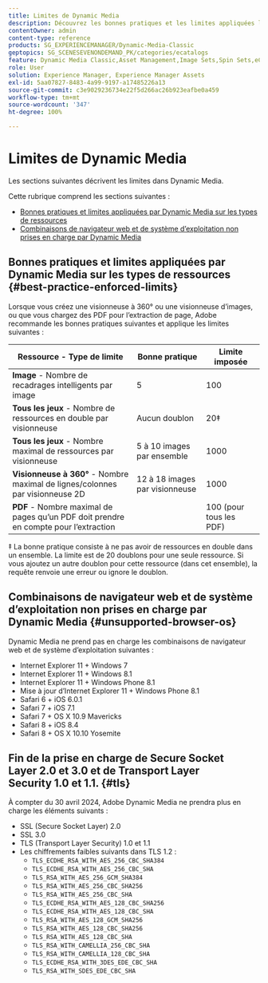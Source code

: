 ```yaml
---
title: Limites de Dynamic Media
description: Découvrez les bonnes pratiques et les limites appliquées lorsque vous créez une visionneuse d’images ou à 360° ou chargez un PDF. Découvrez également les combinaisons de navigateur web et de système d’exploitation non prises en charge par Dynamic Media.
contentOwner: admin
content-type: reference
products: SG_EXPERIENCEMANAGER/Dynamic-Media-Classic
geptopics: SG_SCENESEVENONDEMAND_PK/categories/ecatalogs
feature: Dynamic Media Classic,Asset Management,Image Sets,Spin Sets,eCatalog
role: User
solution: Experience Manager, Experience Manager Assets
exl-id: 5aa07827-8483-4a99-9197-a17485226a13
source-git-commit: c3e9029236734e22f5d266ac26b923eafbe0a459
workflow-type: tm+mt
source-wordcount: '347'
ht-degree: 100%

---
```


# Limites de Dynamic Media

Les sections suivantes décrivent les limites dans Dynamic Media.

Cette rubrique comprend les sections suivantes :

* [Bonnes pratiques et limites appliquées par Dynamic Media sur les types de ressources](#best-practice-enforced-limits)
* [Combinaisons de navigateur web et de système d’exploitation non prises en charge par Dynamic Media](#unsupported-browser-os)

## Bonnes pratiques et limites appliquées par Dynamic Media sur les types de ressources {#best-practice-enforced-limits}

Lorsque vous créez une visionneuse à 360° ou une visionneuse d’images, ou que vous chargez des PDF pour l’extraction de page, Adobe recommande les bonnes pratiques suivantes et applique les limites suivantes :

| Ressource - Type de limite | Bonne pratique | Limite imposée |
| --- | --- | --- |
| **Image** - Nombre de recadrages intelligents par image | 5 | 100 |
| **Tous les jeux** - Nombre de ressources en double par visionneuse | Aucun doublon | 20‡ |
| **Tous les jeux** - Nombre maximal de ressources par visionneuse | 5 à 10 images par ensemble | 1000 |
| **Visionneuse à 360°** - Nombre maximal de lignes/colonnes par visionneuse 2D | 12 à 18 images par visionneuse | 1000 |
| **PDF** - Nombre maximal de pages qu’un PDF doit prendre en compte pour l’extraction |  | 100 (pour tous les PDF) |

‡ La bonne pratique consiste à ne pas avoir de ressources en double dans un ensemble. La limite est de 20 doublons pour une seule ressource. Si vous ajoutez un autre doublon pour cette ressource (dans cet ensemble), la requête renvoie une erreur ou ignore le doublon.
<!-- See also [Dynamic Media limitations](/help/assets/limitations.md). -->

## Combinaisons de navigateur web et de système d’exploitation non prises en charge par Dynamic Media {#unsupported-browser-os}

Dynamic Media ne prend pas en charge les combinaisons de navigateur web et de système d’exploitation suivantes :

* Internet Explorer 11 + Windows 7
* Internet Explorer 11 + Windows 8.1
* Internet Explorer 11 + Windows Phone 8.1
* Mise à jour d’Internet Explorer 11 + Windows Phone 8.1
* Safari 6 + iOS 6.0.1
* Safari 7 + iOS 7.1
* Safari 7 + OS X 10.9 Mavericks
* Safari 8 + iOS 8.4
* Safari 8 + OS X 10.10 Yosemite

## Fin de la prise en charge de Secure Socket Layer 2.0 et 3.0 et de Transport Layer Security 1.0 et 1.1. {#tls}

<!-- CQDOC-19433 (original ticket)
and CQDOC-19792 (removed as per this ticket December 5, 2022) -->

À compter du 30 avril 2024, Adobe Dynamic Media ne prendra plus en charge les éléments suivants :

* SSL (Secure Socket Layer) 2.0
* SSL 3.0
* TLS (Transport Layer Security) 1.0 et 1.1
* Les chiffrements faibles suivants dans TLS 1.2 :
   * `TLS_ECDHE_RSA_WITH_AES_256_CBC_SHA384`
   * `TLS_ECDHE_RSA_WITH_AES_256_CBC_SHA`
   * `TLS_RSA_WITH_AES_256_GCM_SHA384`
   * `TLS_RSA_WITH_AES_256_CBC_SHA256`
   * `TLS_RSA_WITH_AES_256_CBC_SHA`
   * `TLS_ECDHE_RSA_WITH_AES_128_CBC_SHA256`
   * `TLS_ECDHE_RSA_WITH_AES_128_CBC_SHA`
   * `TLS_RSA_WITH_AES_128_GCM_SHA256`
   * `TLS_RSA_WITH_AES_128_CBC_SHA256`
   * `TLS_RSA_WITH_AES_128_CBC_SHA`
   * `TLS_RSA_WITH_CAMELLIA_256_CBC_SHA`
   * `TLS_RSA_WITH_CAMELLIA_128_CBC_SHA`
   * `TLS_ECDHE_RSA_WITH_3DES_EDE_CBC_SHA`
   * `TLS_RSA_WITH_SDES_EDE_CBC_SHA`
